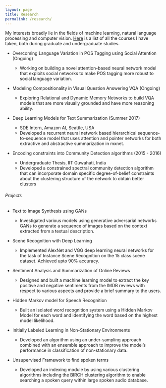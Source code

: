 ```yaml
---
layout: page
title: Research
permalink: /research/
---
```


My interests broadly lie in the fields of machine learning, natural language processing and computer vision. 
[Here](/research/courses/) is a list of all the courses I have taken, both during graduate and undergraduate studies.

- Overcoming Language Variation in POS Tagging using Social Attention (Ongoing)
	- Working on building a novel attention-based neural network model that exploits social networks to make
POS tagging more robust to social language variation.

- Modeling Compositionality in Visual Question Answering VQA (Ongoing)
	- Exploring Relational and Dynamic Memory Networks to build VQA models that are more visually grounded
and have more reasoning ability.

- Deep Learning Models for Text Summarization (Summer 2017)
	- SDE Intern, Amazon AI, Seattle, USA
	- Developed a recurrent neural network based hierarchical sequence-to-sequence model that uses attention
and pointer networks for both extractive and abstractive summarization in mxnet.

- Encoding constraints into Community Detection algorithms (2015 - 2016)
	- Undergraduate Thesis, IIT Guwahati, India
	- Developed a constrained spectral community detection algorithm that can incorporate domain specific
degree-of-belief constraints about the clustering structure of the network to obtain better clusters



###### Projects

- Text to Image Synthesis using GANs
	- Investigated various models using generative adversarial networks GANs to generate a sequence of images
based on the context extracted from a textual description.

- Scene Recognition with Deep Learning
	- Implemented AlexNet and VGG deep learning neural networks for the task of Instance Scene Recognition
on the 15 class scene dataset. Achieved upto 90% accuracy.

- Sentiment Analysis and Summarization of Online Reviews
	- Designed and built a machine learning model to extract the key positive and negative sentiments from the
IMDB reviews with respect to various aspects and provide a brief summary to the users.

- Hidden Markov model for Speech Recognition
	- Built an isolated word recognition system using a Hidden Markov Model for each word and identifying the
word based on the highest model likelihood.

- Initially Labeled Learning in Non-Stationary Environments
	- Developed an algorithm using an under-sampling approach combined with an ensemble approach to improve
the model’s performance in classification of non-stationary data.

- Unsupervised Framework to find spoken terms
	- Developed an indexing module by using various clustering algorithms including the BIRCH clustering algorithm to enable searching a spoken query within large spoken audio database.

